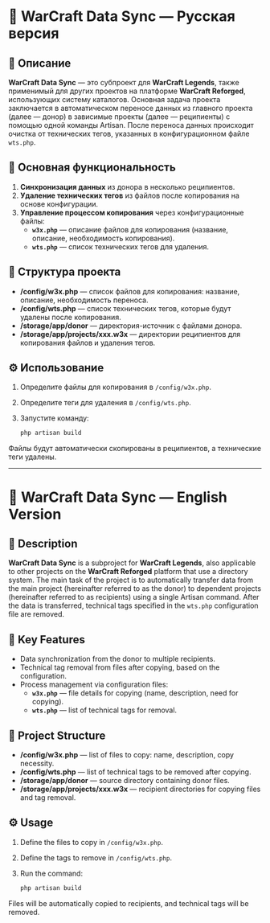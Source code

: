 # 🌟 WarCraft Data Sync — Русская версия

## 📄 Описание

**WarCraft Data Sync** — это субпроект для **WarCraft Legends**, также применимый для других проектов на платформе **WarCraft Reforged**, использующих систему каталогов. Основная задача проекта заключается в автоматическом переносе данных из главного проекта (далее — донор) в зависимые проекты (далее — реципиенты) с помощью одной команды Artisan. После переноса данных происходит очистка от технических тегов, указанных в конфигурационном файле `wts.php`.

## 🚀 Основная функциональность

1. **Синхронизация данных** из донора в несколько реципиентов.
2. **Удаление технических тегов** из файлов после копирования на основе конфигурации.
3. **Управление процессом копирования** через конфигурационные файлы:
    - **`w3x.php`** — описание файлов для копирования (название, описание, необходимость копирования).
    - **`wts.php`** — список технических тегов для удаления.

## 📁 Структура проекта

- **/config/w3x.php** — список файлов для копирования: название, описание, необходимость переноса.
- **/config/wts.php** — список технических тегов, которые будут удалены после копирования.
- **/storage/app/donor** — директория-источник с файлами донора.
- **/storage/app/projects/xxx.w3x** — директории реципиентов для копирования файлов и удаления тегов.

## ⚙️ Использование

1. Определите файлы для копирования в `/config/w3x.php`.
2. Определите теги для удаления в `/config/wts.php`.
3. Запустите команду:

   ```bash
   php artisan build
Файлы будут автоматически скопированы в реципиентов, а технические теги удалены.

---

# 🌟 WarCraft Data Sync — English Version

## 📄 Description

**WarCraft Data Sync** is a subproject for **WarCraft Legends**, also applicable to other projects on the **WarCraft Reforged** platform that use a directory system. The main task of the project is to automatically transfer data from the main project (hereinafter referred to as the donor) to dependent projects (hereinafter referred to as recipients) using a single Artisan command. After the data is transferred, technical tags specified in the `wts.php` configuration file are removed.

## 🚀 Key Features

- Data synchronization from the donor to multiple recipients.
- Technical tag removal from files after copying, based on the configuration.
- Process management via configuration files:
    - **`w3x.php`** — file details for copying (name, description, need for copying).
    - **`wts.php`** — list of technical tags for removal.

## 📁 Project Structure

- **/config/w3x.php** — list of files to copy: name, description, copy necessity.
- **/config/wts.php** — list of technical tags to be removed after copying.
- **/storage/app/donor** — source directory containing donor files.
- **/storage/app/projects/xxx.w3x** — recipient directories for copying files and tag removal.

## ⚙️ Usage

1. Define the files to copy in `/config/w3x.php`.
2. Define the tags to remove in `/config/wts.php`.
3. Run the command:

   ```bash
   php artisan build

Files will be automatically copied to recipients, and technical tags will be removed.
